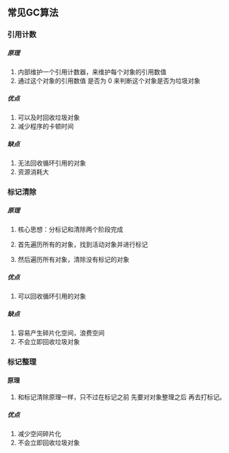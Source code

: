 ## 常见GC算法

### 引用计数

##### 原理

1. 内部维护一个引用计数器，来维护每个对象的引用数值
2. 通过这个对象的引用数值 是否为 0 来判断这个对象是否为垃圾对象

##### 优点

1. 可以及时回收垃圾对象
2. 减少程序的卡顿时间

##### 缺点

1. 无法回收循环引用的对象
2. 资源消耗大

### 标记清除

##### 原理

1. 核心思想：分标记和清除两个阶段完成

1. 首先遍历所有的对象，找到活动对象并进行标记
2. 然后遍历所有对象，清除没有标记的对象

##### 优点

1. 可以回收循环引用的对象

##### 缺点

1. 容易产生碎片化空间，浪费空间
2. 不会立即回收垃圾对象

### 标记整理

#### 原理

1. 和标记清除原理一样，只不过在标记之前 先要对对象整理之后 再去打标记。

##### 优点

1. 减少空间碎片化
2. 不会立即回收垃圾对象